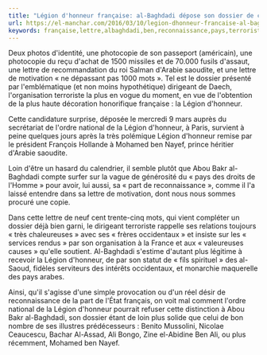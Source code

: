```yaml
---
title: "Légion d'honneur française: al-Baghdadi dépose son dossier de candidature"
url: https://el-manchar.com/2016/03/10/legion-dhonneur-francaise-al-baghdadi-depose-dossier-de-candidature/
keywords: française,lettre,albaghdadi,ben,reconnaissance,pays,terroriste,légion,dépose,candidature,photocopie,dossier,dhonneur
---
```

Deux photos d'identité, une photocopie de son passeport (américain), une photocopie du reçu d'achat de 1500 missiles et de 70.000 fusils d'assaut, une lettre de recommandation du roi Salman d'Arabie saoudite, et une lettre de motivation « ne dépassant pas 1000 mots ». Tel est le dossier présenté par l'emblématique (et non moins hypothétique) dirigeant de Daech, l'organisation terroriste la plus en vogue du moment, en vue de l'obtention de la plus haute décoration honorifique française : la Légion d'honneur.

Cette candidature surprise, déposée le mercredi 9 mars auprès du secrétariat de l'ordre national de la Légion d'honneur, à Paris, survient à peine quelques jours après la très polémique Légion d'honneur remise par le président François Hollande à Mohamed ben Nayef, prince héritier d'Arabie saoudite.

Loin d'être un hasard du calendrier, il semble plutôt que Abou Bakr al-Baghdadi compte surfer sur la vague de générosité du « pays des droits de l'Homme » pour avoir, lui aussi, sa « part de reconnaissance », comme il l'a laissé entendre dans sa lettre de motivation, dont nous nous sommes procuré une copie.

Dans cette lettre de neuf cent trente-cinq mots, qui vient compléter un dossier déjà bien garni, le dirigeant terroriste rappelle ses relations toujours « très chaleureuses » avec ses « frères occidentaux » et insiste sur les « services rendus » par son organisation à la France et aux « valeureuses causes » qu'elle soutient. Al-Baghdadi s'estime d'autant plus légitime à recevoir la Légion d'honneur, de par son statut de « fils spirituel » des al-Saoud, fidèles serviteurs des intérêts occidentaux, et monarchie maquerelle des pays arabes.

Ainsi, qu'il s'agisse d'une simple provocation ou d'un réel désir de reconnaissance de la part de l'État français, on voit mal comment l'ordre national de la Légion d'honneur pourrait refuser cette distinction à Abou Bakr al-Baghdadi, son dossier étant de loin plus solide que celui de bon nombre de ses illustres prédécesseurs : Benito Mussolini, Nicolae Ceaucescu, Bachar Al-Assad, Ali Bongo, Zine el-Abidine Ben Ali, ou plus récemment, Mohamed ben Nayef.
